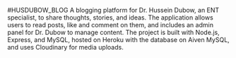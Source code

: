 #HUSDUBOW_BLOG
A blogging platform for Dr. Hussein Dubow, an ENT specialist, to share thoughts, stories, and ideas. The application allows users to read posts, like and comment on them, and includes an admin panel for Dr. Dubow to manage content. The project is built with Node.js, Express, and MySQL, hosted on Heroku with the database on Aiven MySQL, and uses Cloudinary for media uploads.
